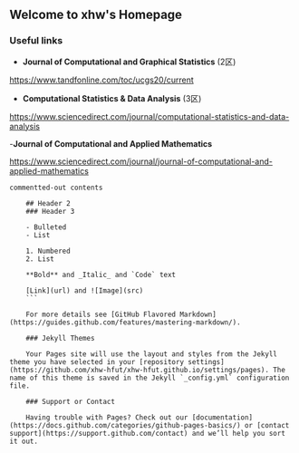 ## Welcome to xhw's Homepage



### Useful links
- **Journal of Computational and Graphical Statistics** (2区)

https://www.tandfonline.com/toc/ucgs20/current

- **Computational Statistics & Data Analysis** (3区)

https://www.sciencedirect.com/journal/computational-statistics-and-data-analysis

-**Journal of Computational and Applied Mathematics**

https://www.sciencedirect.com/journal/journal-of-computational-and-applied-mathematics

    commentted-out contents

        ## Header 2
        ### Header 3

        - Bulleted
        - List

        1. Numbered
        2. List

        **Bold** and _Italic_ and `Code` text

        [Link](url) and ![Image](src)
        ```

        For more details see [GitHub Flavored Markdown](https://guides.github.com/features/mastering-markdown/).

        ### Jekyll Themes

        Your Pages site will use the layout and styles from the Jekyll theme you have selected in your [repository settings](https://github.com/xhw-hfut/xhw-hfut.github.io/settings/pages). The name of this theme is saved in the Jekyll `_config.yml` configuration file.

        ### Support or Contact

        Having trouble with Pages? Check out our [documentation](https://docs.github.com/categories/github-pages-basics/) or [contact support](https://support.github.com/contact) and we’ll help you sort it out.
